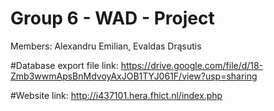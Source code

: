 # Group 6 - WAD - Project
Members: Alexandru Emilian, Evaldas Drąsutis

#Database export file link:
https://drive.google.com/file/d/18-Zmb3wwmApsBnMdvoyAxJOB1TYJ061F/view?usp=sharing

#Website link:
http://i437101.hera.fhict.nl/index.php